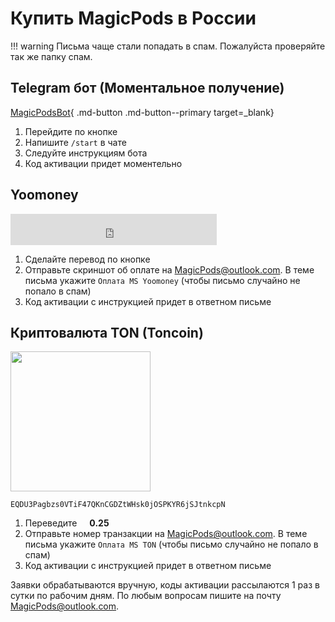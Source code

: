 # Купить MagicPods в России

!!! warning
    Письма чаще стали попадать в спам. Пожалуйста проверяйте так же папку спам.

## Telegram бот (Моментальное получение)

[MagicPodsBot](https://t.me/MagicPodsBot){ .md-button .md-button--primary target=_blank}

1. Перейдите по кнопке 
2. Напишите `/start` в чате
3. Следуйте инструкциям бота
4. Код активации придет моментельно

## Yoomoney

<iframe src="https://yoomoney.ru/quickpay/fundraise/button?billNumber=6koIkwImaEI.221212&" width="330" height="50" frameborder="0" allowtransparency="true" scrolling="no"></iframe>

1. Сделайте перевод по кнопке
2. Отправьте скриншот об оплате на [MagicPods@outlook.com](mailto:MagicPods@outlook.com). В теме письма укажите `Оплата MS Yoomoney` (чтобы письмо случайно не попало в спам)
3. Код активации c инструкцией придет в ответном письме

## Криптовалюта TON (Toncoin)

<img src="/media/ton.png" Width="224">

```
EQDU3Pagbzs0VTiF47QKnCGDZtWHsk0jOSPKYR6jSJtnkcpN
```

1. Переведите <img src="/media/ton_symbol_stroke.svg" Width="12"> **0.25**
2. Отправьте номер транзакции на [MagicPods@outlook.com](mailto:MagicPods@outlook.com). В теме письма укажите `Оплата MS TON` (чтобы письмо случайно не попало в спам)
3. Код активации c инструкцией придет в ответном письме

Заявки обрабатываются вручную, коды активации рассылаются 1 раз в сутки по рабочим дням. По любым вопросам пишите на почту [MagicPods@outlook.com](mailto:MagicPods@outlook.com).